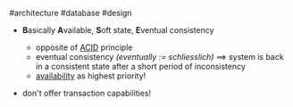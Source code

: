 #architecture #database #design 

- **B**asically **A**vailable, **S**oft state, **E**ventual consistency
	- opposite of [ACID](/architecture/design%20principles/ACID.md) principle
	- eventual consistency *(eventually := schliesslich)*
	  ==> system is back in a consistent state after a short period of inconsistency
	- [availability](/availability) as highest priority!

- don't offer transaction capabilities!